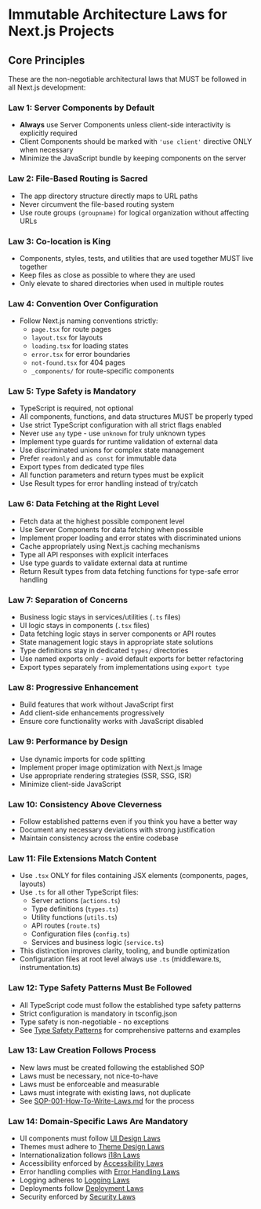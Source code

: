 # Immutable Architecture Laws for Next.js Projects

## Core Principles

These are the non-negotiable architectural laws that MUST be followed in all Next.js development:

### Law 1: Server Components by Default
- **Always** use Server Components unless client-side interactivity is explicitly required
- Client Components should be marked with `'use client'` directive ONLY when necessary
- Minimize the JavaScript bundle by keeping components on the server

### Law 2: File-Based Routing is Sacred
- The app directory structure directly maps to URL paths
- Never circumvent the file-based routing system
- Use route groups `(groupname)` for logical organization without affecting URLs

### Law 3: Co-location is King
- Components, styles, tests, and utilities that are used together MUST live together
- Keep files as close as possible to where they are used
- Only elevate to shared directories when used in multiple routes

### Law 4: Convention Over Configuration
- Follow Next.js naming conventions strictly:
  - `page.tsx` for route pages
  - `layout.tsx` for layouts
  - `loading.tsx` for loading states
  - `error.tsx` for error boundaries
  - `not-found.tsx` for 404 pages
  - `_components/` for route-specific components

### Law 5: Type Safety is Mandatory
- TypeScript is required, not optional
- All components, functions, and data structures MUST be properly typed
- Use strict TypeScript configuration with all strict flags enabled
- Never use `any` type - use `unknown` for truly unknown types
- Implement type guards for runtime validation of external data
- Use discriminated unions for complex state management
- Prefer `readonly` and `as const` for immutable data
- Export types from dedicated type files
- All function parameters and return types must be explicit
- Use Result types for error handling instead of try/catch

### Law 6: Data Fetching at the Right Level
- Fetch data at the highest possible component level
- Use Server Components for data fetching when possible
- Implement proper loading and error states with discriminated unions
- Cache appropriately using Next.js caching mechanisms
- Type all API responses with explicit interfaces
- Use type guards to validate external data at runtime
- Return Result types from data fetching functions for type-safe error handling

### Law 7: Separation of Concerns
- Business logic stays in services/utilities (`.ts` files)
- UI logic stays in components (`.tsx` files)
- Data fetching logic stays in server components or API routes
- State management logic stays in appropriate state solutions
- Type definitions stay in dedicated `types/` directories
- Use named exports only - avoid default exports for better refactoring
- Export types separately from implementations using `export type`

### Law 8: Progressive Enhancement
- Build features that work without JavaScript first
- Add client-side enhancements progressively
- Ensure core functionality works with JavaScript disabled

### Law 9: Performance by Design
- Use dynamic imports for code splitting
- Implement proper image optimization with Next.js Image
- Use appropriate rendering strategies (SSR, SSG, ISR)
- Minimize client-side JavaScript

### Law 10: Consistency Above Cleverness
- Follow established patterns even if you think you have a better way
- Document any necessary deviations with strong justification
- Maintain consistency across the entire codebase

### Law 11: File Extensions Match Content
- Use `.tsx` ONLY for files containing JSX elements (components, pages, layouts)
- Use `.ts` for all other TypeScript files:
  - Server actions (`actions.ts`)
  - Type definitions (`types.ts`)
  - Utility functions (`utils.ts`)
  - API routes (`route.ts`)
  - Configuration files (`config.ts`)
  - Services and business logic (`service.ts`)
- This distinction improves clarity, tooling, and bundle optimization
- Configuration files at root level always use `.ts` (middleware.ts, instrumentation.ts)

### Law 12: Type Safety Patterns Must Be Followed
- All TypeScript code must follow the established type safety patterns
- Strict configuration is mandatory in tsconfig.json
- Type safety is non-negotiable - no exceptions
- See [Type Safety Patterns](./02-type-safety-patterns.md) for comprehensive patterns and examples

### Law 13: Law Creation Follows Process
- New laws must be created following the established SOP
- Laws must be necessary, not nice-to-have
- Laws must be enforceable and measurable
- Laws must integrate with existing laws, not duplicate
- See [SOP-001-How-To-Write-Laws.md](./SOP-001-How-To-Write-Laws.md) for the process

### Law 14: Domain-Specific Laws Are Mandatory
- UI components must follow [UI Design Laws](./02-immutable-ui-design-laws.md)
- Themes must adhere to [Theme Design Laws](./13-theme-design-laws.md)
- Internationalization follows [i18n Laws](./14-i18n-laws.md)
- Accessibility enforced by [Accessibility Laws](./15-accessibility-laws.md)
- Error handling complies with [Error Handling Laws](./17-error-handling-laws.md)
- Logging adheres to [Logging Laws](./18-logging-laws.md)
- Deployments follow [Deployment Laws](./20-deployment-laws.md)
- Security enforced by [Security Laws](./21-security-laws.md)